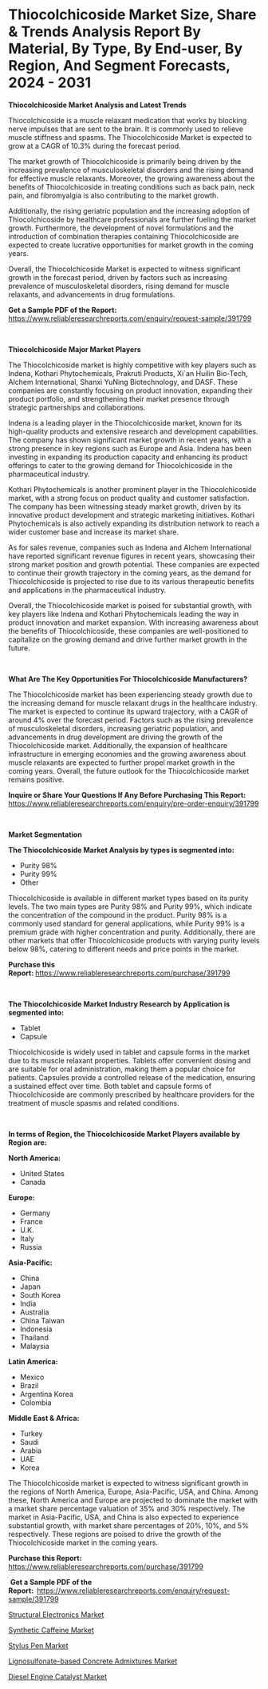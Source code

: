 <p><h1>Thiocolchicoside Market Size, Share & Trends Analysis Report By Material, By Type, By End-user, By Region, And Segment Forecasts, 2024 - 2031</h1></p><p><strong>Thiocolchicoside Market Analysis and Latest Trends</strong></p>
<p><p>Thiocolchicoside is a muscle relaxant medication that works by blocking nerve impulses that are sent to the brain. It is commonly used to relieve muscle stiffness and spasms. The Thiocolchicoside Market is expected to grow at a CAGR of 10.3% during the forecast period.</p><p>The market growth of Thiocolchicoside is primarily being driven by the increasing prevalence of musculoskeletal disorders and the rising demand for effective muscle relaxants. Moreover, the growing awareness about the benefits of Thiocolchicoside in treating conditions such as back pain, neck pain, and fibromyalgia is also contributing to the market growth.</p><p>Additionally, the rising geriatric population and the increasing adoption of Thiocolchicoside by healthcare professionals are further fueling the market growth. Furthermore, the development of novel formulations and the introduction of combination therapies containing Thiocolchicoside are expected to create lucrative opportunities for market growth in the coming years.</p><p>Overall, the Thiocolchicoside Market is expected to witness significant growth in the forecast period, driven by factors such as increasing prevalence of musculoskeletal disorders, rising demand for muscle relaxants, and advancements in drug formulations.</p></p>
<p><strong>Get a Sample PDF of the Report:&nbsp;</strong> <a href="https://www.reliableresearchreports.com/enquiry/request-sample/391799">https://www.reliableresearchreports.com/enquiry/request-sample/391799</a></p>
<p>&nbsp;</p>
<p><strong>Thiocolchicoside Major Market Players</strong></p>
<p><p>The Thiocolchicoside market is highly competitive with key players such as Indena, Kothari Phytochemicals, Prakruti Products, Xi`an Huilin Bio-Tech, Alchem International, Shanxi YuNing Biotechnology, and DASF. These companies are constantly focusing on product innovation, expanding their product portfolio, and strengthening their market presence through strategic partnerships and collaborations.</p><p>Indena is a leading player in the Thiocolchicoside market, known for its high-quality products and extensive research and development capabilities. The company has shown significant market growth in recent years, with a strong presence in key regions such as Europe and Asia. Indena has been investing in expanding its production capacity and enhancing its product offerings to cater to the growing demand for Thiocolchicoside in the pharmaceutical industry.</p><p>Kothari Phytochemicals is another prominent player in the Thiocolchicoside market, with a strong focus on product quality and customer satisfaction. The company has been witnessing steady market growth, driven by its innovative product development and strategic marketing initiatives. Kothari Phytochemicals is also actively expanding its distribution network to reach a wider customer base and increase its market share.</p><p>As for sales revenue, companies such as Indena and Alchem International have reported significant revenue figures in recent years, showcasing their strong market position and growth potential. These companies are expected to continue their growth trajectory in the coming years, as the demand for Thiocolchicoside is projected to rise due to its various therapeutic benefits and applications in the pharmaceutical industry.</p><p>Overall, the Thiocolchicoside market is poised for substantial growth, with key players like Indena and Kothari Phytochemicals leading the way in product innovation and market expansion. With increasing awareness about the benefits of Thiocolchicoside, these companies are well-positioned to capitalize on the growing demand and drive further market growth in the future.</p></p>
<p>&nbsp;</p>
<p><strong>What Are The Key Opportunities For Thiocolchicoside Manufacturers?</strong></p>
<p><p>The Thiocolchicoside market has been experiencing steady growth due to the increasing demand for muscle relaxant drugs in the healthcare industry. The market is expected to continue its upward trajectory, with a CAGR of around 4% over the forecast period. Factors such as the rising prevalence of musculoskeletal disorders, increasing geriatric population, and advancements in drug development are driving the growth of the Thiocolchicoside market. Additionally, the expansion of healthcare infrastructure in emerging economies and the growing awareness about muscle relaxants are expected to further propel market growth in the coming years. Overall, the future outlook for the Thiocolchicoside market remains positive.</p></p>
<p><strong>Inquire or Share Your Questions If Any Before Purchasing This Report:</strong> <a href="https://www.reliableresearchreports.com/enquiry/pre-order-enquiry/391799">https://www.reliableresearchreports.com/enquiry/pre-order-enquiry/391799</a></p>
<p>&nbsp;</p>
<p><strong>Market Segmentation</strong></p>
<p><strong>The Thiocolchicoside Market Analysis by types is segmented into:</strong></p>
<p><ul><li>Purity 98%</li><li>Purity 99%</li><li>Other</li></ul></p>
<p><p>Thiocolchicoside is available in different market types based on its purity levels. The two main types are Purity 98% and Purity 99%, which indicate the concentration of the compound in the product. Purity 98% is a commonly used standard for general applications, while Purity 99% is a premium grade with higher concentration and purity. Additionally, there are other markets that offer Thiocolchicoside products with varying purity levels below 98%, catering to different needs and price points in the market.</p></p>
<p><strong>Purchase this Report:&nbsp;</strong><a href="https://www.reliableresearchreports.com/purchase/391799">https://www.reliableresearchreports.com/purchase/391799</a></p>
<p>&nbsp;</p>
<p><strong>The Thiocolchicoside Market Industry Research by Application is segmented into:</strong></p>
<p><ul><li>Tablet</li><li>Capsule</li></ul></p>
<p><p>Thiocolchicoside is widely used in tablet and capsule forms in the market due to its muscle relaxant properties. Tablets offer convenient dosing and are suitable for oral administration, making them a popular choice for patients. Capsules provide a controlled release of the medication, ensuring a sustained effect over time. Both tablet and capsule forms of Thiocolchicoside are commonly prescribed by healthcare providers for the treatment of muscle spasms and related conditions.</p></p>
<p>&nbsp;</p>
<p><strong>In terms of Region, the Thiocolchicoside Market Players available by Region are:</strong></p>
<p>
    <p> <strong> North America: </strong>
        <ul>
            <li>United States</li>
            <li>Canada</li>
        </ul>
        </p> 
    <p> <strong> Europe: </strong>
        <ul>
            <li>Germany</li>
            <li>France</li>
            <li>U.K.</li>
            <li>Italy</li>
            <li>Russia</li>
        </ul>
        </p> 
    <p> <strong> Asia-Pacific: </strong>
        <ul>
            <li>China</li>
            <li>Japan</li>
            <li>South Korea</li>
            <li>India</li>
            <li>Australia</li>
            <li>China Taiwan</li>
            <li>Indonesia</li>
            <li>Thailand</li>
            <li>Malaysia</li>
        </ul>
        </p> 
    <p> <strong> Latin America: </strong>
        <ul>
            <li>Mexico</li>
            <li>Brazil</li>
            <li>Argentina Korea</li>
            <li>Colombia</li>
        </ul>
        </p> 
    <p> <strong> Middle East & Africa: </strong>
        <ul>
            <li>Turkey</li>
            <li>Saudi</li>
            <li>Arabia</li>
            <li>UAE</li>
            <li>Korea</li>
        </ul>
    </p>
    </p>
<p><p>The Thiocolchicoside market is expected to witness significant growth in the regions of North America, Europe, Asia-Pacific, USA, and China. Among these, North America and Europe are projected to dominate the market with a market share percentage valuation of 35% and 30% respectively. The market in Asia-Pacific, USA, and China is also expected to experience substantial growth, with market share percentages of 20%, 10%, and 5% respectively. These regions are poised to drive the growth of the Thiocolchicoside market in the coming years.</p></p>
<p><strong>Purchase this Report: </strong><a href="https://www.reliableresearchreports.com/purchase/391799">https://www.reliableresearchreports.com/purchase/391799</a></p>
<p>&nbsp;<strong>Get a Sample PDF of the Report:&nbsp;&nbsp;</strong><a href="https://www.reliableresearchreports.com/enquiry/request-sample/391799">https://www.reliableresearchreports.com/enquiry/request-sample/391799</a></p>
<p><strong></strong></p>
<p><p><a href="https://view.publitas.com/reportprime-1/structural-electronics-market-analysis-and-market-size-global-industry-overview-market-segmentation-and-forecast-2024-to-2031/">Structural Electronics Market</a></p><p><a href="https://noble-drawer-34c.notion.site/Synthetic-Caffeine-Market-Dynamics-2024-2031-Also-about-Its-Market-Trends-Projections-and-Opportu-1f3c6fadb1df434aa8e56c6f035f7fa8">Synthetic Caffeine Market</a></p><p><a href="https://view.publitas.com/reportprime-1/insights-into-stylus-pen-market-size-analysing-market-share-trends-and-growth-from-2024-to-2031/">Stylus Pen Market</a></p><p><a href="https://three-jumbo-f6d.notion.site/Lignosulfonate-based-Concrete-Admixtures-Market-Furnish-Information-about-Market-Size-Market-Share--2fa7025f15af44faadebd3cc16c2c3ad">Lignosulfonate-based Concrete Admixtures Market</a></p><p><a href="https://iodized-pantydraco-05c.notion.site/Diesel-Engine-Catalyst-Market-A-Comprehensive-Report-of-its-Market-Share-Growth-Trends-2024-203-7f5bf796d5f04c269a12fbed59fc4047">Diesel Engine Catalyst Market</a></p></p>